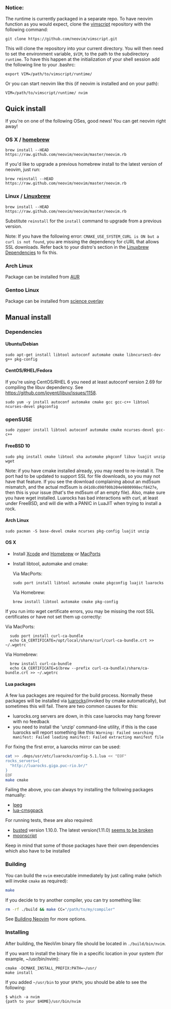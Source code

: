 ### Notice: 

The runtime is currently packaged in a separate repo. To have neovim function as you would expect, clone the [vimscript](https://github.com/neovim/vimscript) repository with the following command:

    git clone https://github.com/neovim/vimscript.git

This will clone the repository into your current directory. You will then need to set the environment variable, `$VIM`, to the path to the subdirectory `runtime`. To have this happen at the initialization of your shell session add the following line to your .bashrc:

    export VIM=/path/to/vimscript/runtime/

Or you can start neovim like this (if neovim is installed and on your path):

    VIM=/path/to/vimscript/runtime/ nvim

## Quick install

If you're on one of the following OSes, good news! You can get neovim right away!

### OS X / [homebrew](http://brew.sh)

    brew install --HEAD https://raw.github.com/neovim/neovim/master/neovim.rb

If you'd like to upgrade a previous homebrew install to the latest version of neovim, just run:

    brew reinstall --HEAD https://raw.github.com/neovim/neovim/master/neovim.rb

### Linux / [Linuxbrew](http://brew.sh/linuxbrew/)

    brew install --HEAD https://raw.github.com/neovim/neovim/master/neovim.rb

Substitute `reinstall` for the `install` command to upgrade from a previous version.

Note: If you have the following error: `CMAKE_USE_SYSTEM_CURL is ON but a curl is not found`, you are missing the dependency for cURL that allows SSL downloads. Refer back to your distro's section in the [Linuxbrew Dependencies](https://github.com/Homebrew/linuxbrew#dependencies) to fix this.

### Arch Linux

Package can be installed from [AUR](https://aur.archlinux.org/packages/neovim-git/)

### Gentoo Linux

Package can be installed from [science overlay](http://gpo.zugaina.org/app-editors/neovim)

## Manual install

### Dependencies

<a name="for-debianubuntu"></a>
#### Ubuntu/Debian

    sudo apt-get install libtool autoconf automake cmake libncurses5-dev g++ pkg-config

<a name="for-centos-rhel"></a>
#### CentOS/RHEL/Fedora

If you're using CentOS/RHEL 6 you need at least autoconf version 2.69 for
compiling the libuv dependency. See https://github.com/joyent/libuv/issues/1158.

    sudo yum -y install autoconf automake cmake gcc gcc-c++ libtool ncurses-devel pkgconfig

<a name="for-opensuse"></a>
### openSUSE

    sudo zypper install libtool autoconf automake cmake ncurses-devel gcc-c++

<a name="for-freebsd-10"></a>
#### FreeBSD 10

    sudo pkg install cmake libtool sha automake pkgconf libuv luajit unzip wget

Note: if you have cmake installed already, you may need to re-install it.  The
port had to be updated to support SSL for file downloads, so you may not have
that feature. If you see the download complaining about an md5sum mismatch, and
the actual md5sum is `d41d8cd98f00b204e9800998ecf8427e`, then this is your issue
(that's the md5sum of an empty file). Also, make sure you have wget installed.
Luarocks has bad interactions with curl, at least under FreeBSD, and will die with
a PANIC in LuaJIT when trying to install a rock.

<a name="for-arch-linux"></a>
#### Arch Linux

    sudo pacman -S base-devel cmake ncurses pkg-config luajit unzip

<a name="for-os-x"></a>
#### OS X

* Install [Xcode](https://developer.apple.com/) and [Homebrew](http://brew.sh)
  or [MacPorts](http://www.macports.org)
* Install libtool, automake and cmake:

  Via MacPorts:

      sudo port install libtool automake cmake pkgconfig luajit luarocks
      
  Via Homebrew:

      brew install libtool automake cmake pkg-config

If you run into wget certificate errors, you may be missing the root SSL
certificates or have not set them up correctly:

  Via MacPorts:

      sudo port install curl-ca-bundle
      echo CA_CERTIFICATE=/opt/local/share/curl/curl-ca-bundle.crt >> ~/.wgetrc

  Via Homebrew:

      brew install curl-ca-bundle
      echo CA_CERTIFICATE=$(brew --prefix curl-ca-bundle)/share/ca-bundle.crt >> ~/.wgetrc

<a name="lua-packages"></a>
#### Lua packages

A few lua packages are required for the build process. Normally these packages will be installed via [luarocks](http://luarocks.org/)(invoked by cmake automatically), but sometimes this will fail. There are two common causes for this:

- luarocks.org servers are down, in this case luarocks may hang forever with no feedback
- you need to install the 'unzip' command-line utility, if this is the case luarocks will report something like this: `Warning: Failed searching manifest: Failed loading manifest: Failed extracting manifest file`

For fixing the first error, a luarocks mirror can be used:

```sh
cat >> .deps/usr/etc/luarocks/config-5.1.lua << "EOF"
rocks_servers={ 
  "http://luarocks.giga.puc-rio.br/" 
}
EOF
make cmake
```

Failing the above, you can always try installing the following packages manually:

- [lpeg](http://www.inf.puc-rio.br/~roberto/lpeg/)
- [lua-cmsgpack](https://github.com/antirez/lua-cmsgpack)

For running tests, these are also required:

- [busted](http://olivinelabs.com/busted/) version 1.10.0. The latest version(1.11.0) [seems to be broken](https://github.com/Olivine-Labs/busted/issues/236)
- [moonscript](http://moonscript.org/)

Keep in mind that some of those packages have their own dependencies which also have to be installed

### Building

You can build the `nvim` executable immediately by just calling make (which will invoke `cmake` as required):

```bash
make
```

If you decide to try another compiler, you can try something like:

```bash
rm -rf ./build && make CC="/path/to/my/compiler"
```

See [Building Neovim](Building-Neovim) for more options.

### Installing

After building, the NeoVim binary file should be located in `./build/bin/nvim`.

If you want to install the binary file in a specific location in your system (for example, ~/usr/bin/nvim):

```
cmake -DCMAKE_INSTALL_PREFIX:PATH=~/usr/
make install
```

If you added `~/usr/bin` to your `$PATH`, you should be able to see the following:

```
$ which -a nvim
{path to your $HOME}/usr/bin/nvim
```